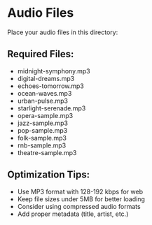 # Audio Files

Place your audio files in this directory:

## Required Files:
- midnight-symphony.mp3
- digital-dreams.mp3
- echoes-tomorrow.mp3
- ocean-waves.mp3
- urban-pulse.mp3
- starlight-serenade.mp3
- opera-sample.mp3
- jazz-sample.mp3
- pop-sample.mp3
- folk-sample.mp3
- rnb-sample.mp3
- theatre-sample.mp3

## Optimization Tips:
- Use MP3 format with 128-192 kbps for web
- Keep file sizes under 5MB for better loading
- Consider using compressed audio formats
- Add proper metadata (title, artist, etc.)
